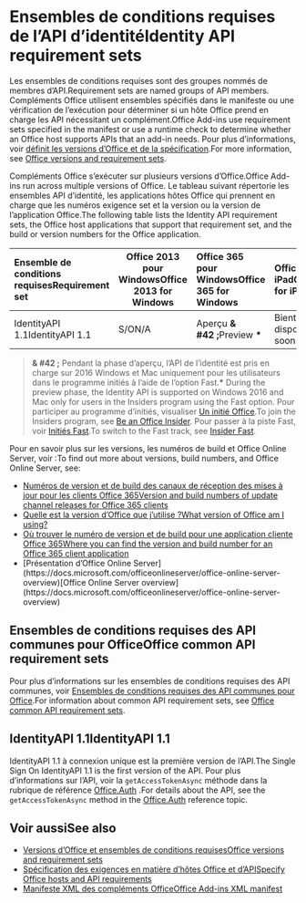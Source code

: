 # <a name="identity-api-requirement-sets"></a><span data-ttu-id="8883c-101">Ensembles de conditions requises de l’API d’identité</span><span class="sxs-lookup"><span data-stu-id="8883c-101">Identity API requirement sets</span></span>

<span data-ttu-id="8883c-102">Les ensembles de conditions requises sont des groupes nommés de membres d’API.</span><span class="sxs-lookup"><span data-stu-id="8883c-102">Requirement sets are named groups of API members.</span></span> <span data-ttu-id="8883c-103">Compléments Office utilisent ensembles spécifiés dans le manifeste ou une vérification de l’exécution pour déterminer si un hôte Office prend en charge les API nécessitant un complément.</span><span class="sxs-lookup"><span data-stu-id="8883c-103">Office Add-ins use requirement sets specified in the manifest or use a runtime check to determine whether an Office host supports APIs that an add-in needs.</span></span> <span data-ttu-id="8883c-104">Pour plus d’informations, voir [définit les versions d’Office et de la spécification](https://docs.microsoft.com/office/dev/add-ins/develop/office-versions-and-requirement-sets).</span><span class="sxs-lookup"><span data-stu-id="8883c-104">For more information, see [Office versions and requirement sets](https://docs.microsoft.com/office/dev/add-ins/develop/office-versions-and-requirement-sets).</span></span>

<span data-ttu-id="8883c-105">Compléments Office s’exécuter sur plusieurs versions d’Office.</span><span class="sxs-lookup"><span data-stu-id="8883c-105">Office Add-ins run across multiple versions of Office.</span></span> <span data-ttu-id="8883c-106">Le tableau suivant répertorie les ensembles API d’identité, les applications hôtes Office qui prennent en charge que les numéros exigence set et la version ou la version de l’application Office.</span><span class="sxs-lookup"><span data-stu-id="8883c-106">The following table lists the Identity API requirement sets, the Office host applications that support that requirement set, and the build or version numbers for the Office application.</span></span>

|  <span data-ttu-id="8883c-107">Ensemble de conditions requises</span><span class="sxs-lookup"><span data-stu-id="8883c-107">Requirement set</span></span>  | <span data-ttu-id="8883c-108">Office 2013 pour Windows</span><span class="sxs-lookup"><span data-stu-id="8883c-108">Office 2013 for Windows</span></span> | <span data-ttu-id="8883c-109">Office 365 pour Windows</span><span class="sxs-lookup"><span data-stu-id="8883c-109">Office 365 for Windows</span></span>   |  <span data-ttu-id="8883c-110">Office 365 pour iPad</span><span class="sxs-lookup"><span data-stu-id="8883c-110">Office 365 for iPad</span></span>  |  <span data-ttu-id="8883c-111">Office 365 pour Mac</span><span class="sxs-lookup"><span data-stu-id="8883c-111">Office 365 for Mac</span></span>  | <span data-ttu-id="8883c-112">Office Online</span><span class="sxs-lookup"><span data-stu-id="8883c-112">Office Online</span></span>  | <span data-ttu-id="8883c-113">SharePoint Online</span><span class="sxs-lookup"><span data-stu-id="8883c-113">SharePoint Online</span></span> | <span data-ttu-id="8883c-114">OneDrive.com</span><span class="sxs-lookup"><span data-stu-id="8883c-114">OneDrive.com</span></span> |<span data-ttu-id="8883c-115">Outlook.com et Exchange Online</span><span class="sxs-lookup"><span data-stu-id="8883c-115">Outlook.com & Exchange Online</span></span>|
|:-----|-----|:-----|:-----|:-----|:-----|:-----|:-----|:-----|
| <span data-ttu-id="8883c-116">IdentityAPI 1.1</span><span class="sxs-lookup"><span data-stu-id="8883c-116">IdentityAPI 1.1</span></span>  | <span data-ttu-id="8883c-117">S/O</span><span class="sxs-lookup"><span data-stu-id="8883c-117">N/A</span></span> | <span data-ttu-id="8883c-118">Aperçu **& #42 ;**</span><span class="sxs-lookup"><span data-stu-id="8883c-118">Preview **&#42;**</span></span> | <span data-ttu-id="8883c-119">Bientôt disponible</span><span class="sxs-lookup"><span data-stu-id="8883c-119">Coming soon</span></span> | <span data-ttu-id="8883c-120">Aperçu **& #42 ;**</span><span class="sxs-lookup"><span data-stu-id="8883c-120">Preview **&#42;**</span></span>| <span data-ttu-id="8883c-121">Available</span><span class="sxs-lookup"><span data-stu-id="8883c-121">Available</span></span> | <span data-ttu-id="8883c-122">Available</span><span class="sxs-lookup"><span data-stu-id="8883c-122">Available</span></span>| <span data-ttu-id="8883c-123">Bientôt disponible</span><span class="sxs-lookup"><span data-stu-id="8883c-123">Coming soon</span></span> | <span data-ttu-id="8883c-124">Bientôt disponible</span><span class="sxs-lookup"><span data-stu-id="8883c-124">Coming soon</span></span> |

> <span data-ttu-id="8883c-125">**& #42 ;** Pendant la phase d’aperçu, l’API de l’identité est pris en charge sur 2016 Windows et Mac uniquement pour les utilisateurs dans le programme initiés à l’aide de l’option Fast.</span><span class="sxs-lookup"><span data-stu-id="8883c-125">**&#42;** During the preview phase, the Identity API is supported on Windows 2016 and Mac only for users in the Insiders program using the Fast option.</span></span> <span data-ttu-id="8883c-126">Pour participer au programme d’initiés, visualiser [Un initié Office](https://products.office.com/office-insider?tab=tab-1).</span><span class="sxs-lookup"><span data-stu-id="8883c-126">To join the Insiders program, see [Be an Office Insider](https://products.office.com/office-insider?tab=tab-1).</span></span> <span data-ttu-id="8883c-127">Pour passer à la piste Fast, voir [Initiés Fast](https://answers.microsoft.com/en-us/msoffice/forum/msoffice_officeinsider-mso_win10-msoinsider_reg/its-here-office-insider-fast-for-office-2016-on/dbe8e7bb-9523-44a4-948b-9436fedfd961).</span><span class="sxs-lookup"><span data-stu-id="8883c-127">To switch to the Fast track, see [Insider Fast](https://answers.microsoft.com/en-us/msoffice/forum/msoffice_officeinsider-mso_win10-msoinsider_reg/its-here-office-insider-fast-for-office-2016-on/dbe8e7bb-9523-44a4-948b-9436fedfd961).</span></span>

<span data-ttu-id="8883c-128">Pour en savoir plus sur les versions, les numéros de build et Office Online Server, voir :</span><span class="sxs-lookup"><span data-stu-id="8883c-128">To find out more about versions, build numbers, and Office Online Server, see:</span></span>

- [<span data-ttu-id="8883c-129">Numéros de version et de build des canaux de réception des mises à jour pour les clients Office 365</span><span class="sxs-lookup"><span data-stu-id="8883c-129">Version and build numbers of update channel releases for Office 365 clients</span></span>](https://support.office.com/article/version-and-build-numbers-of-update-channel-releases-ae942449-1fca-4484-898b-a933ea23def7)
- [<span data-ttu-id="8883c-130">Quelle est la version d’Office que j’utilise ?</span><span class="sxs-lookup"><span data-stu-id="8883c-130">What version of Office am I using?</span></span>](https://support.office.com/article/What-version-of-Office-am-I-using-932788b8-a3ce-44bf-bb09-e334518b8b19)
- [<span data-ttu-id="8883c-131">Où trouver le numéro de version et de build pour une application cliente Office 365</span><span class="sxs-lookup"><span data-stu-id="8883c-131">Where you can find the version and build number for an Office 365 client application</span></span>](https://support.office.com/article/version-and-build-numbers-of-update-channel-releases-ae942449-1fca-4484-898b-a933ea23def7)
- <span data-ttu-id="8883c-132">
  [Présentation d’Office Online Server](https://docs.microsoft.com/officeonlineserver/office-online-server-overview)</span><span class="sxs-lookup"><span data-stu-id="8883c-132">[Office Online Server overview](https://docs.microsoft.com/officeonlineserver/office-online-server-overview)</span></span>

## <a name="office-common-api-requirement-sets"></a><span data-ttu-id="8883c-133">Ensembles de conditions requises des API communes pour Office</span><span class="sxs-lookup"><span data-stu-id="8883c-133">Office common API requirement sets</span></span>

<span data-ttu-id="8883c-134">Pour plus d’informations sur les ensembles de conditions requises des API communes, voir [Ensembles de conditions requises des API communes pour Office](office-add-in-requirement-sets.md).</span><span class="sxs-lookup"><span data-stu-id="8883c-134">For information about common API requirement sets, see [Office common API requirement sets](office-add-in-requirement-sets.md).</span></span>

## <a name="identityapi-11"></a><span data-ttu-id="8883c-135">IdentityAPI 1.1</span><span class="sxs-lookup"><span data-stu-id="8883c-135">IdentityAPI 1.1</span></span> 

<span data-ttu-id="8883c-136">IdentityAPI 1.1 à connexion unique est la première version de l’API.</span><span class="sxs-lookup"><span data-stu-id="8883c-136">The Single Sign On IdentityAPI 1.1 is the first version of the API.</span></span> <span data-ttu-id="8883c-137">Pour plus d’informations sur l’API, voir la `getAccessTokenAsync` méthode dans la rubrique de référence [Office.Auth](/javascript/api/office/office.auth) .</span><span class="sxs-lookup"><span data-stu-id="8883c-137">For details about the API, see the `getAccessTokenAsync` method in the [Office.Auth](/javascript/api/office/office.auth) reference topic.</span></span>

## <a name="see-also"></a><span data-ttu-id="8883c-138">Voir aussi</span><span class="sxs-lookup"><span data-stu-id="8883c-138">See also</span></span>

- [<span data-ttu-id="8883c-139">Versions d’Office et ensembles de conditions requises</span><span class="sxs-lookup"><span data-stu-id="8883c-139">Office versions and requirement sets</span></span>](https://docs.microsoft.com/office/dev/add-ins/develop/office-versions-and-requirement-sets)
- [<span data-ttu-id="8883c-140">Spécification des exigences en matière d’hôtes Office et d’API</span><span class="sxs-lookup"><span data-stu-id="8883c-140">Specify Office hosts and API requirements</span></span>](https://docs.microsoft.com/office/dev/add-ins/develop/specify-office-hosts-and-api-requirements)
- [<span data-ttu-id="8883c-141">Manifeste XML des compléments Office</span><span class="sxs-lookup"><span data-stu-id="8883c-141">Office Add-ins XML manifest</span></span>](https://docs.microsoft.com/office/dev/add-ins/develop/add-in-manifests)
